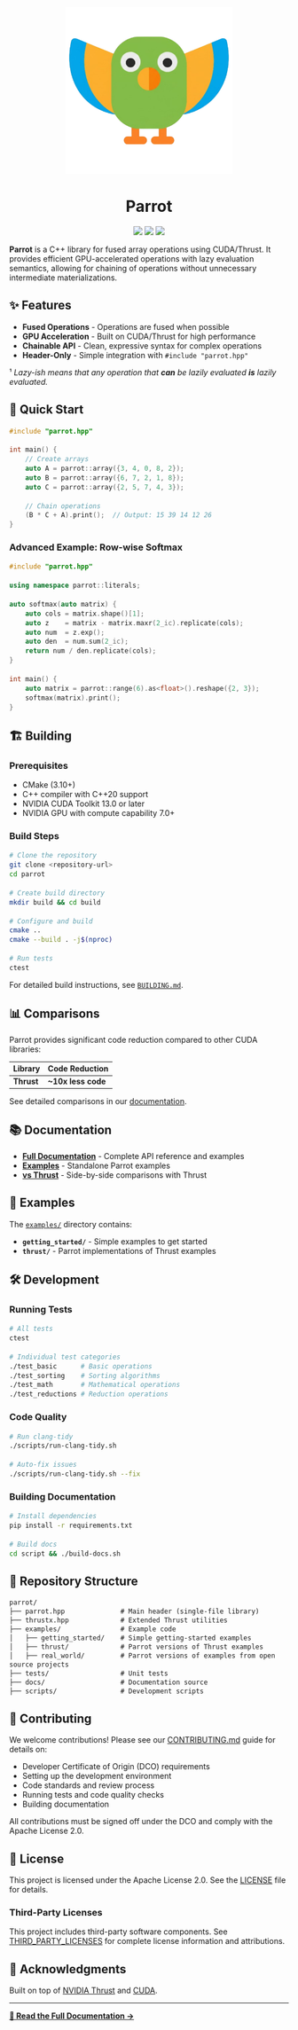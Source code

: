 <div align="center">
  <img src="docs/_static/logo.png" alt="Sean Parrot" width="300">
  <h1><b>Parrot</b></h1>
</div>

<p align="center">
    <a href="https://github.com/nvlabs/parrot/issues" alt="contributions welcome">
        <img src="https://img.shields.io/badge/contributions-welcome-brightgreen.svg?style=flat" /></a>
    <a href="https://en.cppreference.com/w/cpp/compiler_support/11">
        <img src="https://img.shields.io/badge/C++%20-20-ff69b4.svg"/></a>
    <a href="https://nvlabs.github.io/parrot/" alt="Documentation">
        <img src="https://img.shields.io/badge/docs-latest-blue.svg" /></a>
</p>

**Parrot** is a C++ library for fused array operations using CUDA/Thrust. It provides efficient GPU-accelerated operations with lazy evaluation semantics, allowing for chaining of operations without unnecessary intermediate materializations.

## ✨ Features

- **Fused Operations** - Operations are fused when possible
- **GPU Acceleration** - Built on CUDA/Thrust for high performance
- **Chainable API** - Clean, expressive syntax for complex operations
- **Header-Only** - Simple integration with `#include "parrot.hpp"`

¹ *Lazy-ish means that any operation that **can** be lazily evaluated **is** lazily evaluated.*

## 🚀 Quick Start

```cpp
#include "parrot.hpp"

int main() {
    // Create arrays
    auto A = parrot::array({3, 4, 0, 8, 2});
    auto B = parrot::array({6, 7, 2, 1, 8});
    auto C = parrot::array({2, 5, 7, 4, 3});
    
    // Chain operations
    (B * C + A).print();  // Output: 15 39 14 12 26
}
```

### Advanced Example: Row-wise Softmax

```cpp
#include "parrot.hpp"

using namespace parrot::literals;

auto softmax(auto matrix) {
    auto cols = matrix.shape()[1];
    auto z    = matrix - matrix.maxr(2_ic).replicate(cols);
    auto num  = z.exp();
    auto den  = num.sum(2_ic);
    return num / den.replicate(cols);
}

int main() {
    auto matrix = parrot::range(6).as<float>().reshape({2, 3});
    softmax(matrix).print();
}
```

## 🏗️ Building

### Prerequisites

- CMake (3.10+)
- C++ compiler with C++20 support
- NVIDIA CUDA Toolkit 13.0 or later
- NVIDIA GPU with compute capability 7.0+

### Build Steps

```bash
# Clone the repository
git clone <repository-url>
cd parrot

# Create build directory
mkdir build && cd build

# Configure and build
cmake ..
cmake --build . -j$(nproc)

# Run tests
ctest
```

For detailed build instructions, see [`BUILDING.md`](BUILDING.md).

## 📊 Comparisons

Parrot provides significant code reduction compared to other CUDA libraries:

| Library    | Code Reduction     |
| ---------- | ------------------ |
| **Thrust** | **~10x less code** |

See detailed comparisons in our [documentation](https://nvlabs.github.io/parrot/).

## 📚 Documentation

- **[Full Documentation](https://nvlabs.github.io/parrot/)** - Complete API reference and examples
- **[Examples](https://nvlabs.github.io/parrot/examples.html)** - Standalone Parrot examples
- **[vs Thrust](https://nvlabs.github.io/parrot/parrot_v_thrust.html)** - Side-by-side comparisons with Thrust


## 🧪 Examples

The [`examples/`](examples/) directory contains:

- **`getting_started/`** - Simple examples to get started
- **`thrust/`** - Parrot implementations of Thrust examples  


## 🛠️ Development

### Running Tests

```bash
# All tests
ctest

# Individual test categories
./test_basic      # Basic operations
./test_sorting    # Sorting algorithms
./test_math       # Mathematical operations
./test_reductions # Reduction operations
```

### Code Quality

```bash
# Run clang-tidy
./scripts/run-clang-tidy.sh

# Auto-fix issues
./scripts/run-clang-tidy.sh --fix
```

### Building Documentation

```bash
# Install dependencies
pip install -r requirements.txt

# Build docs
cd script && ./build-docs.sh
```

## 📁 Repository Structure

```
parrot/
├── parrot.hpp              # Main header (single-file library)
├── thrustx.hpp             # Extended Thrust utilities
├── examples/               # Example code
│   ├── getting_started/    # Simple getting-started examples
│   ├── thrust/             # Parrot versions of Thrust examples
│   ├── real_world/         # Parrot versions of examples from open source projects
├── tests/                  # Unit tests
├── docs/                   # Documentation source
├── scripts/                # Development scripts
```

## 🤝 Contributing

We welcome contributions! Please see our [CONTRIBUTING.md](CONTRIBUTING.md) guide for details on:

- Developer Certificate of Origin (DCO) requirements
- Setting up the development environment  
- Code standards and review process
- Running tests and code quality checks
- Building documentation

All contributions must be signed off under the DCO and comply with the Apache License 2.0.

## 📄 License

This project is licensed under the Apache License 2.0. See the [LICENSE](LICENSE) file for details.

### Third-Party Licenses

This project includes third-party software components. See [THIRD_PARTY_LICENSES](THIRD_PARTY_LICENSES) for complete license information and attributions.

## 🙏 Acknowledgments

Built on top of [NVIDIA Thrust](https://github.com/NVIDIA/thrust) and [CUDA](https://developer.nvidia.com/cuda-zone).

---

**[📖 Read the Full Documentation →](https://nvlabs.github.io/parrot/)**
